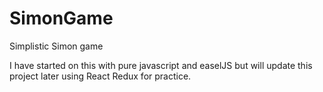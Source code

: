 # SimonGame
Simplistic Simon game

I have started on this with pure javascript and easelJS but will update this project later using React Redux for practice.
